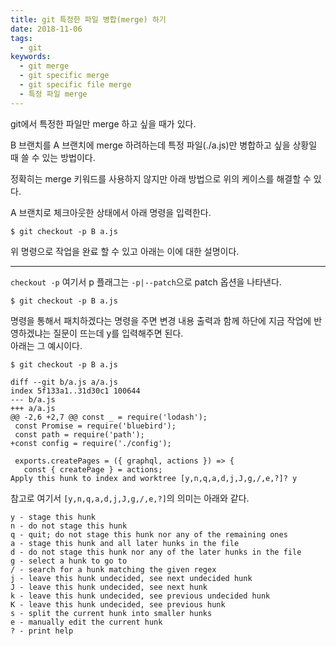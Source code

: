 ```yaml
---
title: git 특정한 파일 병합(merge) 하기
date: 2018-11-06
tags:
  - git
keywords:
  - git merge
  - git specific merge
  - git specific file merge
  - 특정 파일 merge
---
```


git에서 특정한 파일만 merge 하고 싶을 때가 있다.

B 브랜치를 A 브랜치에 merge 하려하는데 특정 파일(./a.js)만 병합하고 싶을 상황일 때 쓸 수 있는 방법이다.

정확히는 merge 키워드를 사용하지 않지만 아래 방법으로 위의 케이스를 해결할 수 있다.

A 브랜치로 체크아웃한 상태에서 아래 명령을 입력한다.

```shell
$ git checkout -p B a.js
```

위 명령으로 작업을 완료 할 수 있고 아래는 이에 대한 설명이다.

---

`checkout -p` 여기서 p 플래그는 `-p|--patch`으로 patch 옵션을 나타낸다.

```shell
$ git checkout -p B a.js
```
명령을 통해서 패치하겠다는 명령을 주면 변경 내용 출력과 함께 하단에 지금 작업에 반영하겠냐는 질문이 뜨는데 y를 입력해주면 된다.  
아래는 그 예시이다.

```shell
$ git checkout -p B a.js

diff --git b/a.js a/a.js
index 5f133a1..31d30c1 100644
--- b/a.js
+++ a/a.js
@@ -2,6 +2,7 @@ const _ = require('lodash');
 const Promise = require('bluebird');
 const path = require('path');
+const config = require('./config');

 exports.createPages = ({ graphql, actions }) => {
   const { createPage } = actions;
Apply this hunk to index and worktree [y,n,q,a,d,j,J,g,/,e,?]? y
```

참고로 여기서 `[y,n,q,a,d,j,J,g,/,e,?]`의 의미는 아래와 같다.

```
y - stage this hunk
n - do not stage this hunk
q - quit; do not stage this hunk nor any of the remaining ones
a - stage this hunk and all later hunks in the file
d - do not stage this hunk nor any of the later hunks in the file
g - select a hunk to go to
/ - search for a hunk matching the given regex
j - leave this hunk undecided, see next undecided hunk
J - leave this hunk undecided, see next hunk
k - leave this hunk undecided, see previous undecided hunk
K - leave this hunk undecided, see previous hunk
s - split the current hunk into smaller hunks
e - manually edit the current hunk
? - print help
```
